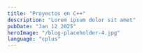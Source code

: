 ```yaml
---
title: "Proyectos en C++"
description: "Lorem ipsum dolor sit amet"
pubDate: "Jan 12 2025"
heroImage: "/blog-placeholder-4.jpg"
language: "cplus"
---
```


